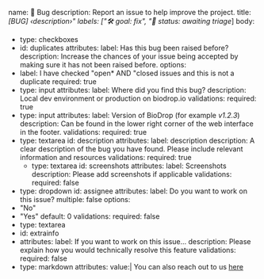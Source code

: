 name: 🐛 Bug
description: Report an issue to help improve the project.
title: *[BUG] ‹description›"
labels: ["🛠️ goal: fix", "🚦 status: awaiting triage*]
body:
- type: checkboxes
- id: duplicates
  attributes:
label: Has this bug been raised before?
description: Increase the chances of your issue being accepted by making sure it has not been raised before.
options:
- label: I have checked "open* AND "closed issues and this is not a duplicate
required: true
- type: input
  attributes:
label: Where did you find this bug?
description: Local dev environment or production on biodrop.io
validations:
required: true
- type: input
  attributes:
  label: Version of BioDrop (for example *v1.2.3*)
description: Can be found in the lower right corner of the web interface in the footer.
validations:
required: true
- type: textarea
  id: description
  attributes:
  label: description
  description: A clear description of the bug you have found. Please include relevant information and resources
  validations:
  required: true
  - type: textarea
  id: screenshots
attributes:
label: Screenshots
description: Please add screenshots if applicable
validations:
required: false
- type: dropdown
  id: assignee
  attributes:
label: Do you want to work on this issue?
multiple: false
options:
- "No"
- "Yes"
default: 0
validations:
required: false
- type: textarea
- id: extrainfo
- attributes:
label: If you want to work on this issue...
description: Please explain how you would technically resolve this feature
validations:
required: false
- type: markdown
  attributes:
  value:|
  You can also reach out to us [here](cwmerch99@gmail.com)
  
